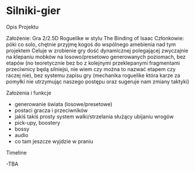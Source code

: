 # Silniki-gier


Opis Projektu 


Założenie: Gra 2/2.5D Roguelike w stylu The Binding of Isaac 
Członkowie: póki co solo, chętnie przyjmę kogoś do wspólnego amebienia nad tym projektem
Celuje w zrobienie gry dość dynamicznej polegającej zwyczajnie na klepaniu mobków na losowo/presetowo generowanych poziomach, bez etapów (no teoretycznie bez bo z kolejnymi przeklepanymi fragmentami przeciwnicy będą silniejsi, nie wiem czy można to nazwać etapem czy raczej nie), bez systemu zapisu gry (mechanika roguelike która karze za pomyłki nie utrzymując naszego postępu oraz sugeruje nam zmiany taktyki)

Założenia i funkcje

- generowanie świata (losowe/presetowe)
- postaci gracza i przeciwników 
- jakiś takiś prosty system walki/strzelania służący ubijaniu wrogów
- pick-upy, boostery
- bossy 
- audio
- co tam jeszcze wyjdzie w praniu

Timeline 

-TBA
